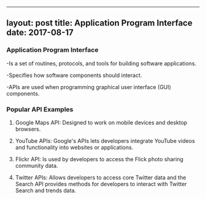 ----
layout: post
title: Application Program Interface
date: 2017-08-17
---
###  Application Program Interface

-Is a set of routines, protocols, and tools for building software applications.

-Specifies how software components should interact. 

-APIs are used when programming graphical user interface (GUI) components.


### Popular API Examples

1. Google Maps API: Designed to work on mobile devices and desktop browsers.

2. YouTube APIs: Google's APIs lets developers integrate YouTube videos and functionality into websites or applications.

3. Flickr API: Is used by developers to access the Flick photo sharing community data. 

4. Twitter APIs: Allows developers to access core Twitter data and the Search API provides methods for developers to interact with Twitter Search and trends data.



